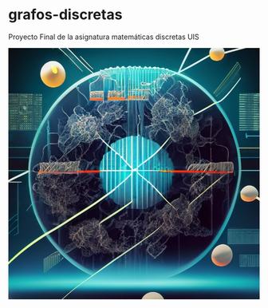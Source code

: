 # grafos-discretas

Proyecto Final de la asignatura matemáticas discretas UIS

![1687310539478](image/README/1687310539478.png)
